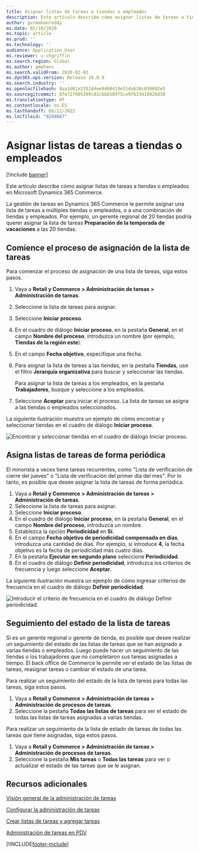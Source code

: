 ```yaml
---
title: Asignar listas de tareas a tiendas o empleados
description: Este artículo describe cómo asignar listas de tareas a tiendas o empleados en Microsoft Dynamics 365 Commerce.
author: gvrmohanreddy
ms.date: 02/10/2020
ms.topic: article
ms.prod: ''
ms.technology: ''
audience: Application User
ms.reviewer: v-chgriffin
ms.search.region: Global
ms.author: gmohanv
ms.search.validFrom: 2020-02-03
ms.dyn365.ops.version: Release 10.0.9
ms.search.industry: ''
ms.openlocfilehash: 8aa1d61e235244ee9400419e51da638c059892e5
ms.sourcegitcommit: 87e727005399c82cbb6509f5ce9fb33d18928d30
ms.translationtype: HT
ms.contentlocale: es-ES
ms.lasthandoff: 08/12/2022
ms.locfileid: "9284667"
---
```

# <a name="assign-task-lists-to-stores-or-employees"></a>Asignar listas de tareas a tiendas o empleados

[!include [banner](includes/banner.md)]

Este artículo describe cómo asignar listas de tareas a tiendas o empleados en Microsoft Dynamics 365 Commerce.

La gestión de tareas en Dynamics 365 Commerce le permite asignar una lista de tareas a múltiples tiendas o empleados, o a una combinación de tiendas y empleados. Por ejemplo, un gerente regional de 20 tiendas podría querer asignar la lista de tareas **Preparación de la temporada de vacaciones** a las 20 tiendas.

## <a name="start-the-task-list-assignment-process"></a>Comience el proceso de asignación de la lista de tareas

Para comenzar el proceso de asignación de una lista de tareas, siga estos pasos.

1. Vaya a **Retail y Commerce \> Administración de tareas \> Administración de tareas**.
1. Seleccione la lista de tareas para asignar.
1. Seleccione **Iniciar proceso**.
1. En el cuadro de diálogo **Iniciar proceso**, en la pestaña **General**, en el campo **Nombre del proceso**, introduzca un nombre (por ejemplo, **Tiendas de la región este**).
1. En el campo **Fecha objetivo**, especifique una fecha.
1. Para asignar la lista de tareas a las tiendas, en la pestaña **Tiendas**, use el filtro **Jerarquía organizativa** para buscar y seleccionar las tiendas.

    Para asignar la lista de tareas a los empleados, en la pestaña **Trabajadores**, busque y seleccione a los empleados.

1. Seleccione **Aceptar** para iniciar el proceso. La lista de tareas se asigna a las tiendas o empleados seleccionados.

La siguiente ilustración muestra un ejemplo de cómo encontrar y seleccionar tiendas en el cuadro de diálogo **Iniciar proceso**.

![Encontrar y seleccionar tiendas en el cuadro de diálogo Iniciar proceso.](media/HQ-Assign-Tasks-Lists.png)

## <a name="assign-task-lists-on-a-recurring-basis"></a>Asigna listas de tareas de forma periódica

El minorista a veces tiene tareas recurrentes, como "Lista de verificación de cierre del jueves" o "Lista de verificación del primer día del mes". Por lo tanto, es posible que desee asignar la lista de tareas de forma periódica.

1. Vaya a **Retail y Commerce \> Administración de tareas \> Administración de tareas**.
1. Seleccione la lista de tareas para asignar.
1. Seleccione **Iniciar proceso**.
1. En el cuadro de diálogo **Iniciar proceso**, en la pestaña **General**, en el campo **Nombre del proceso**, introduzca un nombre.
1. Establezca la opción **Periodicidad** en **Sí**.
1. En el campo **Fecha objetivo de periodicidad compensada en días**, introduzca una cantidad de días. Por ejemplo, si introduce **4**, la fecha objetivo es la fecha de periodicidad más cuatro días.
1. En la pestaña **Ejecutar en segundo plano** seleccione **Periodicidad**.
1. En el cuadro de diálogo **Definir periodicidad**, introduzca los criterios de frecuencia y luego seleccione **Aceptar**.

La siguiente ilustración muestra un ejemplo de cómo ingresar criterios de frecuencia en el cuadro de diálogo **Definir periodicidad**.

![Introducir el criterio de frecuencia en el cuadro de diálogo Definir periodicidad.](media/HQ-Assign-Tasks-Lists-Recurrently.png)

## <a name="track-task-list-status"></a>Seguimiento del estado de la lista de tareas

Si es un gerente regional o gerente de tienda, es posible que desee realizar un seguimiento del estado de las listas de tareas que se han asignado a varias tiendas o empleados. Luego puede hacer un seguimiento de las tiendas o los trabajadores que no completaron sus tareas asignadas a tiempo. El back office de Commerce le permite ver el estado de las listas de tareas, reasignar tareas o cambiar el estado de una tarea.

Para realizar un seguimiento del estado de la lista de tareas para todas las tareas, siga estos pasos.

1. Vaya a **Retail y Commerce \> Administración de tareas \> Administración de procesos de tareas**.
1. Seleccione la pestaña **Todas las listas de tareas** para ver el estado de todas las listas de tareas asignadas a varias tiendas.

Para realizar un seguimiento de la lista de estado de tareas de todas las tareas que tiene asignadas, siga estos pasos.

1. Vaya a **Retail y Commerce \> Administración de tareas \> Administración de procesos de tareas**.
1. Seleccione la pestaña **Mis tareas** o **Todas las tareas** para ver o actualizar el estado de las tareas que se le asignan.

## <a name="additional-resources"></a>Recursos adicionales

[Visión general de la administración de tareas](task-mgmt-overview.md)

[Configurar la administración de tareas](task-mgmt-configure.md)

[Crear listas de tareas y agregar tareas](task-mgmt-create-lists.md)

[Administración de tareas en PDV](task-mgmt-POS.md)


[!INCLUDE[footer-include](../includes/footer-banner.md)]
